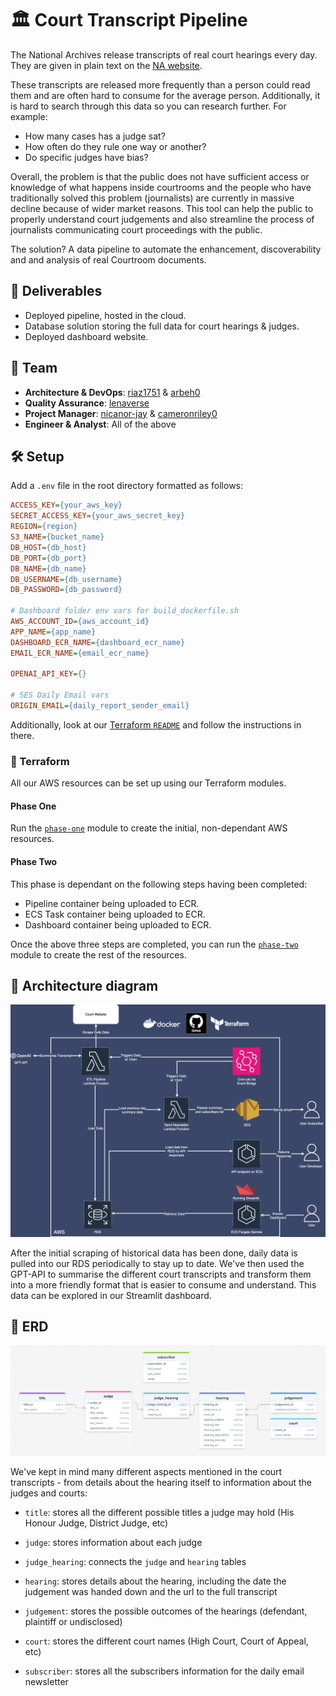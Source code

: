 # 🏛️ Court Transcript Pipeline

The National Archives release transcripts of real court hearings every day. They are given in plain text on the [NA website](https://caselaw.nationalarchives.gov.uk/).

These transcripts are released more frequently than a person could read them and are often hard to consume for the average person. Additionally, it is hard to search through this data so you can research further. For example:

- How many cases has a judge sat? 
- How often do they rule one way or another?
- Do specific judges have bias?

Overall, the problem is that the public does not have sufficient access or knowledge of what happens inside courtrooms and the people who have traditionally solved this problem (journalists) are currently in massive decline because of wider market reasons. This tool can help the public to properly understand court judgements and also streamline the process of journalists communicating court proceedings with the public.

The solution? A data pipeline to automate the enhancement, discoverability and and analysis of real Courtroom documents.


## 📌 Deliverables

- Deployed pipeline, hosted in the cloud.
- Database solution storing the full data for court hearings & judges.
- Deployed dashboard website.


## 👥 Team

- **Architecture & DevOps**: [riaz1751](https://github.com/riaz1751) & [arbeh0](https://github.com/arbeh0)
- **Quality Assurance**: [lenaverse](https://github.com/lenaverse)
- **Project Manager**: [nicanor-jay](https://github.com/nicanor-jay) & [cameronriley0](https://github.com/cameronriley0)
- **Engineer & Analyst**: All of the above


## 🛠️ Setup

Add a `.env` file in the root directory formatted as follows:
```ini
ACCESS_KEY={your_aws_key}
SECRET_ACCESS_KEY={your_aws_secret_key}
REGION={region}
S3_NAME={bucket_name}
DB_HOST={db_host}
DB_PORT={db_port}
DB_NAME={db_name}
DB_USERNAME={db_username}
DB_PASSWORD={db_password}

# Dashboard folder env vars for build_dockerfile.sh
AWS_ACCOUNT_ID={aws_account_id}
APP_NAME={app_name}
DASHBOARD_ECR_NAME={dashboard_ecr_name}
EMAIL_ECR_NAME={email_ecr_name}

OPENAI_API_KEY={}

# SES Daily Email vars
ORIGIN_EMAIL={daily_report_sender_email}
```

Additionally, look at our [Terraform `README`](https://github.com/nicanor-jay/Court-Transcript/blob/main/terraform/README.md) and follow the instructions in there.

### 👾 Terraform

All our AWS resources can be set up using our Terraform modules.

#### Phase One

Run the [`phase-one`](terraform/README.md) module to create the initial, non-dependant AWS resources.

#### Phase Two

This phase is dependant on the following steps having been completed:

- Pipeline container being uploaded to ECR.
- ECS Task container being uploaded to ECR.
- Dashboard container being uploaded to ECR. 

Once the above three steps are completed, you can run the [`phase-two`](terraform/README.md) module to create the rest of the resources.

## 📐 Architecture diagram

<img width="600px" src="images/architecture-diagram.png">

After the initial scraping of historical data has been done, daily data is pulled into our RDS periodically to stay up to date. We've then used the GPT-API to summarise the different court transcripts and transform them into a more friendly format that is easier to consume and understand. This data can be explored in our Streamlit dashboard.

## 🧩 ERD

<img width="600px" src="images/erd-diagram.png">

We've kept in mind many different aspects mentioned in the court transcripts - from details about the hearing itself to information about the judges and courts:

- `title`: stores all the different possible titles a judge may hold (His Honour Judge, District Judge, etc)

- `judge`: stores information about each judge

- `judge_hearing`: connects the `judge` and `hearing` tables

- `hearing`: stores details about the hearing, including the date the judgement was handed down and the url to the full transcript

- `judgement`: stores the possible outcomes of the hearings (defendant, plaintiff or undisclosed)

- `court`: stores the different court names (High Court, Court of Appeal, etc)

- `subscriber`: stores all the subscribers information for the daily email newsletter